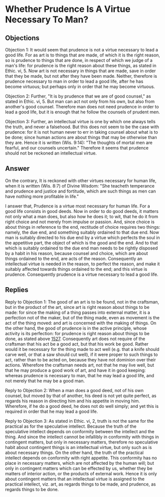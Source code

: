 # Whether Prudence Is A Virtue Necessary To Man?

## Objections

Objection 1: It would seem that prudence is not a virtue necessary to lead a good life. For as art is to things that are made, of which it is the right reason, so is prudence to things that are done, in respect of which we judge of a man's life: for prudence is the right reason about these things, as stated in Ethic. vi, 5. Now art is not necessary in things that are made, save in order that they be made, but not after they have been made. Neither, therefore is prudence necessary to man in order to lead a good life, after he has become virtuous; but perhaps only in order that he may become virtuous.

Objection 2: Further, "It is by prudence that we are of good counsel," as stated in Ethic. vi, 5. But man can act not only from his own, but also from another's good counsel. Therefore man does not need prudence in order to lead a good life, but it is enough that he follow the counsels of prudent men.

Objection 3: Further, an intellectual virtue is one by which one always tells the truth, and never a falsehood. But this does not seem to be the case with prudence: for it is not human never to err in taking counsel about what is to be done; since human actions are about things that may be otherwise than they are. Hence it is written (Wis. 9:14): "The thoughts of mortal men are fearful, and our counsels uncertain." Therefore it seems that prudence should not be reckoned an intellectual virtue.

## Answer

On the contrary, It is reckoned with other virtues necessary for human life, when it is written (Wis. 8:7) of Divine Wisdom: "She teacheth temperance and prudence and justice and fortitude, which are such things as men can have nothing more profitable in life."

I answer that, Prudence is a virtue most necessary for human life. For a good life consists in good deeds. Now in order to do good deeds, it matters not only what a man does, but also how he does it; to wit, that he do it from right choice and not merely from impulse or passion. And, since choice is about things in reference to the end, rectitude of choice requires two things: namely, the due end, and something suitably ordained to that due end. Now man is suitably directed to his due end by a virtue which perfects the soul in the appetitive part, the object of which is the good and the end. And to that which is suitably ordained to the due end man needs to be rightly disposed by a habit in his reason, because counsel and choice, which are about things ordained to the end, are acts of the reason. Consequently an intellectual virtue is needed in the reason, to perfect the reason, and make it suitably affected towards things ordained to the end; and this virtue is prudence. Consequently prudence is a virtue necessary to lead a good life.

## Replies

Reply to Objection 1: The good of an art is to be found, not in the craftsman, but in the product of the art, since art is right reason about things to be made: for since the making of a thing passes into external matter, it is a perfection not of the maker, but of the thing made, even as movement is the act of the thing moved: and art is concerned with the making of things. On the other hand, the good of prudence is in the active principle, whose activity is its perfection: for prudence is right reason about things to be done, as stated above [1527](A[4]). Consequently art does not require of the craftsman that his act be a good act, but that his work be good. Rather would it be necessary for the thing made to act well (e.g. that a knife should carve well, or that a saw should cut well), if it were proper to such things to act, rather than to be acted on, because they have not dominion over their actions. Wherefore the craftsman needs art, not that he may live well, but that he may produce a good work of art, and have it in good keeping: whereas prudence is necessary to man, that he may lead a good life, and not merely that he may be a good man.

Reply to Objection 2: When a man does a good deed, not of his own counsel, but moved by that of another, his deed is not yet quite perfect, as regards his reason in directing him and his appetite in moving him. Wherefore, if he do a good deed, he does not do well simply; and yet this is required in order that he may lead a good life.

Reply to Objection 3: As stated in Ethic. vi, 2, truth is not the same for the practical as for the speculative intellect. Because the truth of the speculative intellect depends on conformity between the intellect and the thing. And since the intellect cannot be infallibly in conformity with things in contingent matters, but only in necessary matters, therefore no speculative habit about contingent things is an intellectual virtue, but only such as is about necessary things. On the other hand, the truth of the practical intellect depends on conformity with right appetite. This conformity has no place in necessary matters, which are not affected by the human will; but only in contingent matters which can be effected by us, whether they be matters of interior action, or the products of external work. Hence it is only about contingent matters that an intellectual virtue is assigned to the practical intellect, viz. art, as regards things to be made, and prudence, as regards things to be done.